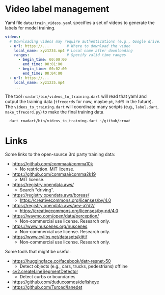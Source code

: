 # Video label management

Yaml file `data/train_videos.yaml` specifies a set of videos to generate the
labels for model training.
```yaml
videos:
  # Downloading videos may require authentications (e.g., Google drive).
  - url: https://...        # Where to download the video
    local_name: xyz1234.mp4 # Local name after downloading
    ranges:                 # Specify valid time ranges
      - begin_time: 00:00:00
        end_time: 00:01:00
      - begin_time: 00:02:00
        end_time: 00:04:00
  - url: https://...
    local_name: xyz1235.mp4
    ...
```

The tool `roadart/bin/videos_to_training.dart` will read that yaml and output
the training data (`tfrecords` for now, maybe `pt`, `hdf5` in the future).
The `videos_to_training.dart` will coordinate many scripts (e.g., `label.dart`,
`make_tfrecord.py`) to make the final training data.
```bash
  dart roadart/bin/videos_to_training.dart ~/github/croad
```

# Links

Some links to the open-source 3rd party training data:
- https://github.com/commaai/comma10k
  - No restriction. MIT license.
- https://github.com/commaai/comma2k19
  - MIT license.
- https://registry.opendata.aws/
  - Search "driving".
- https://registry.opendata.aws/boreas/
  - https://creativecommons.org/licenses/by/4.0
- https://registry.opendata.aws/aev-a2d2/
  - https://creativecommons.org/licenses/by-nd/4.0
- https://waymo.com/open/data/perception/
  - Non-commercial use license. Research only.
- https://www.nuscenes.org/nuscenes
  - Non-commercial use license. Research only.
- https://www.cvlibs.net/datasets/kitti/
  - Non-commercial use license. Research only.

Some tools that might be useful:
- https://huggingface.co/facebook/detr-resnet-50
  - Detect objects (e.g., cars, trucks, pedestrians) offline
- [cv2.createLineSegmentDetector][1]
  - Detect curbs or boundaries
- https://github.com/duducosmos/defisheye
- https://github.com/Turoad/lanedet

[1]: https://docs.opencv.org/3.4/db/d73/classcv_1_1LineSegmentDetector.html
